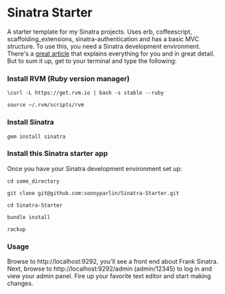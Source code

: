 Sinatra Starter
==============

A starter template for my Sinatra projects. Uses erb, coffeescript, scaffolding_extensions, sinatra-authentication and has a basic MVC structure. To use this, you need a Sinatra development environment. There's a [great article](https://www.digitalocean.com/community/articles/how-to-install-and-get-started-with-sinatra-on-your-system-or-vps) that explains everything for you and in great detail. But to sum it up, get to your terminal and type the following:

### Install RVM (Ruby version manager)
    
    \curl -L https://get.rvm.io | bash -s stable --ruby
    
    source ~/.rvm/scripts/rvm
    
### Install Sinatra
    
    gem install sinatra

### Install this Sinatra starter app
Once you have your Sinatra development environment set up:

    cd some_directory
    
    git clone git@github.com:sonnyparlin/Sinatra-Starter.git
    
    cd Sinatra-Starter
    
    bundle install
    
    rackup

### Usage
Browse to http://localhost:9292, you'll see a front end about Frank Sinatra. Next, browse to http://localhost:9292/admin (admin/12345) to log in and view your admin panel. Fire up your favorite text editor and start making changes. 
